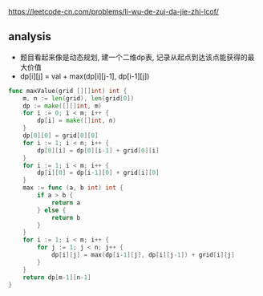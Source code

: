 https://leetcode-cn.com/problems/li-wu-de-zui-da-jie-zhi-lcof/

## analysis
- 题目看起来像是动态规划, 建一个二维dp表, 记录从起点到达该点能获得的最大价值
- dp[i][j] = val + max(dp[i][j-1], dp[i-1][j])
```go
func maxValue(grid [][]int) int {
    m, n := len(grid), len(grid[0])
    dp := make([][]int, m)
    for i := 0; i < m; i++ {
        dp[i] = make([]int, n)
    }
    dp[0][0] = grid[0][0]
    for i := 1; i < n; i++ {
        dp[0][i] = dp[0][i-1] + grid[0][i]
    }
    for i := 1; i < m; i++ {
        dp[i][0] = dp[i-1][0] + grid[i][0]
    }
    max := func (a, b int) int {
        if a > b {
            return a
        } else {
            return b
        }
    }
    for i := 1; i < m; i++ {
        for j := 1; j < n; j++ {
            dp[i][j] = max(dp[i-1][j], dp[i][j-1]) + grid[i][j]
        }
    }
    return dp[m-1][n-1]
}
```
